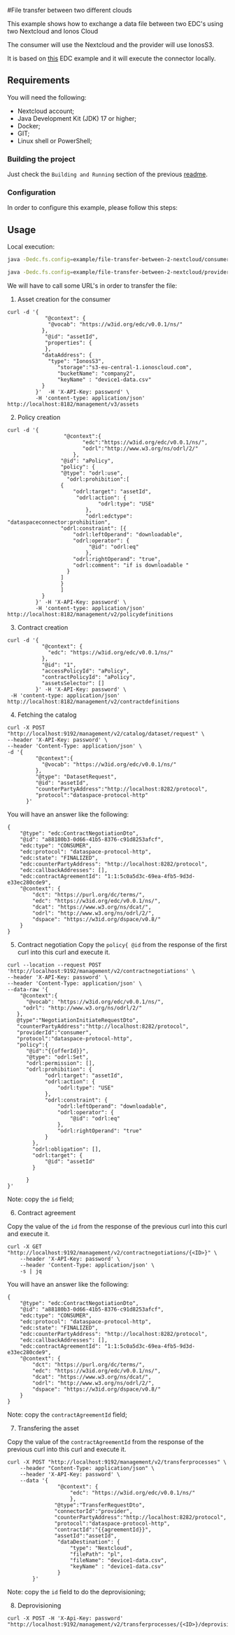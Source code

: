 #File transfer between two different clouds

This example shows how to exchange a data file between two EDC's using two Nextcloud and Ionos Cloud

The consumer will use the Nextcloud and the provider will use IonosS3.

It is based on [this](https://github.com/eclipse-edc/Samples/blob/main/transfer/transfer-05-file-transfer-cloud/README.md) EDC example and it will execute the connector locally.

## Requirements

You will need the following:
- Nextcloud account;
- Java Development Kit (JDK) 17 or higher;
- Docker;
- GIT;
- Linux shell or PowerShell;


### Building the project

Just check the `Building and Running` section of the previous [readme](../../README.md).

### Configuration
In order to configure this example, please follow this steps:

## Usage

Local execution:

```bash
java -Dedc.fs.config=example/file-transfer-between-2-nextcloud/consumer/resources/config.properties -jar example/file-transfer-between-2-nextcloud/consumer/build/libs/dataspace-connector.jar

java -Dedc.fs.config=example/file-transfer-between-2-nextcloud/provider/resources/config.properties -jar example/file-transfer-between-2-nextcloud/provider/build/libs/dataspace-connector.jar
```

We will have to call some URL's in order to transfer the file:

1) Asset creation for the consumer
```console
curl -d '{
			"@context": {
             "@vocab": "https://w3id.org/edc/v0.0.1/ns/"
           },
            "@id": "assetId",
		    "properties": {
            },
           "dataAddress": {
             "type": "IonosS3",
				"storage":"s3-eu-central-1.ionoscloud.com",
				"bucketName": "company2",
				"keyName" : "device1-data.csv"
           }
         }'  -H 'X-API-Key: password' \
		 -H 'content-type: application/json' http://localhost:8182/management/v3/assets
```

2) Policy creation
```console
curl -d '{
                  "@context":{
                        "edc":"https://w3id.org/edc/v0.0.1/ns/",
                        "odrl":"http://www.w3.org/ns/odrl/2/"
                     },
                 "@id": "aPolicy",
                 "policy": {
                 "@type": "odrl:use",
                   "odrl:prohibition":[
                 {
                     "odrl:target": "assetId",
                      "odrl:action": {
                             "odrl:type": "USE"
                         },
                         "odrl:edctype": "dataspaceconnector:prohibition",
                 "odrl:constraint": [{
                     "odrl:leftOperand": "downloadable",
                     "odrl:operator": { 
                          "@id": "odrl:eq"              
                         },
                     "odrl:rightOperand": "true",
                     "odrl:comment": "if is downloadable "
                   }
                 ]
                 }
                 ]
           }
         }' -H 'X-API-Key: password' \
		 -H 'content-type: application/json' http://localhost:8182/management/v2/policydefinitions
```

3) Contract creation
```console
curl -d '{
           "@context": {
             "edc": "https://w3id.org/edc/v0.0.1/ns/"
           },
           "@id": "1",
           "accessPolicyId": "aPolicy",
           "contractPolicyId": "aPolicy",
           "assetsSelector": []
         }' -H 'X-API-Key: password' \
 -H 'content-type: application/json' http://localhost:8182/management/v2/contractdefinitions
```

4) Fetching the catalog
```console
curl -X POST "http://localhost:9192/management/v2/catalog/dataset/request" \
--header 'X-API-Key: password' \
--header 'Content-Type: application/json' \
-d '{
         "@context":{
           "@vocab": "https://w3id.org/edc/v0.0.1/ns/"
         },
         "@type": "DatasetRequest",
         "@id": "assetId",
         "counterPartyAddress":"http://localhost:8282/protocol",
         "protocol":"dataspace-protocol-http"
      }'
```
You will have an answer like the following:
```
{
	"@type": "edc:ContractNegotiationDto",
	"@id": "a88180b3-0d66-41b5-8376-c91d8253afcf",
	"edc:type": "CONSUMER",
	"edc:protocol": "dataspace-protocol-http",
	"edc:state": "FINALIZED",
	"edc:counterPartyAddress": "http://localhost:8282/protocol",
	"edc:callbackAddresses": [],
	"edc:contractAgreementId": "1:1:5c0a5d3c-69ea-4fb5-9d3d-e33ec280cde9",
	"@context": {
		"dct": "https://purl.org/dc/terms/",
		"edc": "https://w3id.org/edc/v0.0.1/ns/",
		"dcat": "https://www.w3.org/ns/dcat/",
		"odrl": "http://www.w3.org/ns/odrl/2/",
		"dspace": "https://w3id.org/dspace/v0.8/"
	}
}
```

5) Contract negotiation
   Copy the `policy{ @id` from the response of the first curl into this curl and execute it.

```
curl --location --request POST 'http://localhost:9192/management/v2/contractnegotiations' \
--header 'X-API-Key: password' \
--header 'Content-Type: application/json' \
--data-raw '{
	"@context":{
      "@vocab": "https://w3id.org/edc/v0.0.1/ns/",
     "odrl": "http://www.w3.org/ns/odrl/2/"
   },
   @type":"NegotiationInitiateRequestDto",
   "counterPartyAddress":"http://localhost:8282/protocol",
   "providerId":"consumer",
   "protocol":"dataspace-protocol-http",
   "policy":{
      "@id":"{{offerId}}",
      "@type": "odrl:Set",
      "odrl:permission": [],
      "odrl:prohibition": {
            "odrl:target": "assetId",
            "odrl:action": {
                "odrl:type": "USE"
            },
            "odrl:constraint": {
                "odrl:leftOperand": "downloadable",
                "odrl:operator": {
                    "@id": "odrl:eq"
                },
                "odrl:rightOperand": "true"
            }
        },
        "odrl:obligation": [],
        "odrl:target": {
            "@id": "assetId"
        }
         
      }
}'
```

Note: copy the `id` field;

6) Contract agreement

Copy the value of the `id` from the response of the previous curl into this curl and execute it.
```console
curl -X GET "http://localhost:9192/management/v2/contractnegotiations/{<ID>}" \
	--header 'X-API-Key: password' \
    --header 'Content-Type: application/json' \
    -s | jq
```
You will have an answer like the following:
```
{
	"@type": "edc:ContractNegotiationDto",
	"@id": "a88180b3-0d66-41b5-8376-c91d8253afcf",
	"edc:type": "CONSUMER",
	"edc:protocol": "dataspace-protocol-http",
	"edc:state": "FINALIZED",
	"edc:counterPartyAddress": "http://localhost:8282/protocol",
	"edc:callbackAddresses": [],
	"edc:contractAgreementId": "1:1:5c0a5d3c-69ea-4fb5-9d3d-e33ec280cde9",
	"@context": {
		"dct": "https://purl.org/dc/terms/",
		"edc": "https://w3id.org/edc/v0.0.1/ns/",
		"dcat": "https://www.w3.org/ns/dcat/",
		"odrl": "http://www.w3.org/ns/odrl/2/",
		"dspace": "https://w3id.org/dspace/v0.8/"
	}
}
```

Note: copy the `contractAgreementId` field;

7) Transfering the asset

Copy the value of the `contractAgreementId` from the response of the previous curl into this curl and execute it.
```console
curl -X POST "http://localhost:9192/management/v2/transferprocesses" \
    --header "Content-Type: application/json" \
	--header 'X-API-Key: password' \
    --data '{	
				"@context": {
					"edc": "https://w3id.org/edc/v0.0.1/ns/"
					},
			   "@type":"TransferRequestDto",
               "connectorId":"provider",
               "counterPartyAddress":"http://localhost:8282/protocol",
               "protocol":"dataspace-protocol-http",
               "contractId":"{{agreementId}}",
               "assetId":"assetId",
				"dataDestination": { 
					"type": "Nextcloud",
                    "filePath": "pl",
                    "fileName": "device1-data.csv",
                    "keyName" : "device1-data.csv"
				}
        }'
```
Note: copy the `id` field to do the deprovisioning;

8) Deprovisioning

```
curl -X POST -H 'X-Api-Key: password' "http://localhost:9192/management/v2/transferprocesses/{<ID>}/deprovision"
```
